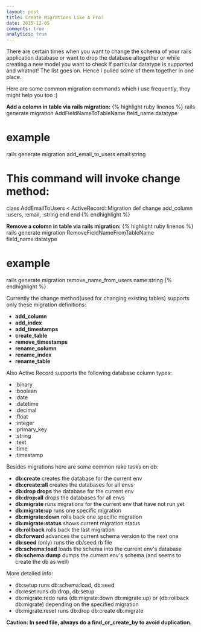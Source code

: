 ```yaml
---
layout: post
title: Create Migrations Like A Pro!
date: 2015-12-05
comments: true
analytics: true
---
```


There are certain times when you want to change the schema of your rails application database or
want to drop the database altogether or while creating a new model you want to check if particular datatype is supported and whatnot! The list goes on. Hence i pulled some of them together in one place.

Here are some common migration commands which i use frequently, they might help you too :)

**Add a colomn in table via rails migration:**
{% highlight ruby linenos %}
  rails generate migration AddFieldNameToTableName field_name:datatype

  # example
  rails generate migration add_email_to_users email:string

  # This command will invoke change method:
  class AddEmailToUsers < ActiveRecord::Migration
    def change
      add_column :users, :email, :string
    end
  end
{% endhighlight %}

**Remove a colomn in table via rails migration:**
{% highlight ruby linenos %}
  rails generate migration RemoveFieldNameFromTableName field_name:datatype
  # example
  rails generate migration remove_name_from_users name:string
{% endhighlight %}

Currently the change method(used for changing existing tables) supports only these migration definitions:

* **add_column**
* **add_index**
* **add_timestamps**
* **create_table**
* **remove_timestamps**
* **rename_column**
* **rename_index**
* **rename_table**

Also Active Record supports the following database column types:

* :binary
* :boolean
* :date
* :datetime
* :decimal
* :float
* :integer
* :primary_key
* :string
* :text
* :time
* :timestamp

Besides migrations here are some common rake tasks on db:

* **db:create** creates the database for the current env
* **db:create:all** creates the databases for all envs
* **db:drop drops** the database for the current env
* **db:drop:all** drops the databases for all envs
* **db:migrate** runs migrations for the current env that have not run yet
* **db:migrate:up** runs one specific migration
* **db:migrate:down** rolls back one specific migration
* **db:migrate:status** shows current migration status
* **db:rollback** rolls back the last migration
* **db:forward** advances the current schema version to the next one
* **db:seed** (only) runs the db/seed.rb file
* **db:schema:load** loads the schema into the current env's database
* **db:schema:dump** dumps the current env's schema (and seems to create the db as well)

More detailed info:

* db:setup runs db:schema:load, db:seed
* db:reset runs db:drop, db:setup
* db:migrate:redo runs (db:migrate:down db:migrate:up) or (db:rollback db:migrate) depending on the specified migration
* db:migrate:reset runs db:drop db:create db:migrate

**Caution:
In seed file, always do a find_or_create_by to avoid duplication.**
